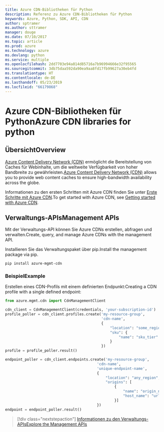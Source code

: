 ```yaml
---
title: Azure CDN-Bibliotheken für Python
description: Referenz zu Azure CDN-Bibliotheken für Python
keywords: Azure, Python, SDK, API, CDN
author: sptramer
ms.author: sttramer
manager: douge
ms.date: 07/10/2017
ms.topic: article
ms.prod: azure
ms.technology: azure
ms.devlang: python
ms.service: multiple
ms.openlocfilehash: 2dd7703e94a814d85716a7b96994666e32f95565
ms.sourcegitcommit: 3db75daa592da90ea9aa8fd17fb99627a30eb4fd
ms.translationtype: HT
ms.contentlocale: de-DE
ms.lasthandoff: 05/23/2019
ms.locfileid: "66179868"
---
```

# <a name="azure-cdn-libraries-for-python"></a><span data-ttu-id="73a5e-104">Azure CDN-Bibliotheken für Python</span><span class="sxs-lookup"><span data-stu-id="73a5e-104">Azure CDN libraries for python</span></span>

## <a name="overview"></a><span data-ttu-id="73a5e-105">Übersicht</span><span class="sxs-lookup"><span data-stu-id="73a5e-105">Overview</span></span>

<span data-ttu-id="73a5e-106">[Azure Content Delivery Network (CDN)](https://docs.microsoft.com/en-us/azure/cdn/cdn-overview) ermöglicht die Bereitstellung von Caches für Webinhalte, um die weltweite Verfügbarkeit von hoher Bandbreite zu gewährleisten.</span><span class="sxs-lookup"><span data-stu-id="73a5e-106">[Azure Content Delivery Network (CDN)](https://docs.microsoft.com/en-us/azure/cdn/cdn-overview) allows you to provide web content caches to ensure high-bandwidth availability across the globe.</span></span>

<span data-ttu-id="73a5e-107">Informationen zu den ersten Schritten mit Azure CDN finden Sie unter [Erste Schritte mit Azure CDN](https://docs.microsoft.com/en-us/azure/cdn/cdn-create-new-endpoint).</span><span class="sxs-lookup"><span data-stu-id="73a5e-107">To get started with Azure CDN, see [Getting started with Azure CDN](https://docs.microsoft.com/en-us/azure/cdn/cdn-create-new-endpoint).</span></span>

## <a name="management-apis"></a><span data-ttu-id="73a5e-108">Verwaltungs-APIs</span><span class="sxs-lookup"><span data-stu-id="73a5e-108">Management APIs</span></span>

<span data-ttu-id="73a5e-109">Mit der Verwaltungs-API können Sie Azure CDNs erstellen, abfragen und verwalten.</span><span class="sxs-lookup"><span data-stu-id="73a5e-109">Create, query, and manage Azure CDNs with the management API.</span></span>

<span data-ttu-id="73a5e-110">Installieren Sie das Verwaltungspaket über pip.</span><span class="sxs-lookup"><span data-stu-id="73a5e-110">Install the management package via pip.</span></span>

```bash
pip install azure-mgmt-cdn
```

### <a name="example"></a><span data-ttu-id="73a5e-111">Beispiel</span><span class="sxs-lookup"><span data-stu-id="73a5e-111">Example</span></span>

<span data-ttu-id="73a5e-112">Erstellen eines CDN-Profils mit einem definierten Endpunkt:</span><span class="sxs-lookup"><span data-stu-id="73a5e-112">Creating a CDN profile with a single defined endpoint:</span></span>

```python
from azure.mgmt.cdn import CdnManagementClient

cdn_client = CdnManagementClient(credentials, 'your-subscription-id')
profile_poller = cdn_client.profiles.create('my-resource-group',
                                            'cdn-name',
                                            {
                                                "location": "some_region", 
                                                "sku": {
                                                    "name": "sku_tier"
                                                } 
                                            })
profile = profile_poller.result()

endpoint_poller = cdn_client.endpoints.create('my-resource-group',
                                          'cdn-name',
                                          'unique-endpoint-name', 
                                          { 
                                              "location": "any_region", 
                                              "origins": [
                                                  {
                                                      "name": "origin_name", 
                                                      "host_name": "url"
                                                  }]
                                          })
endpoint = endpoint_poller.result()
```

> [!div class="nextstepaction"]
> [<span data-ttu-id="73a5e-113">Informationen zu den Verwaltungs-APIs</span><span class="sxs-lookup"><span data-stu-id="73a5e-113">Explore the Management APIs</span></span>](/python/api/overview/azure/cdn/management)
